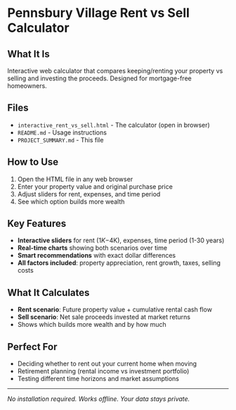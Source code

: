 # Pennsbury Village Rent vs Sell Calculator

## What It Is
Interactive web calculator that compares keeping/renting your property vs selling and investing the proceeds. Designed for mortgage-free homeowners.

## Files
- `interactive_rent_vs_sell.html` - The calculator (open in browser)
- `README.md` - Usage instructions
- `PROJECT_SUMMARY.md` - This file

## How to Use
1. Open the HTML file in any web browser
2. Enter your property value and original purchase price
3. Adjust sliders for rent, expenses, and time period
4. See which option builds more wealth

## Key Features
- **Interactive sliders** for rent ($1K-$4K), expenses, time period (1-30 years)
- **Real-time charts** showing both scenarios over time
- **Smart recommendations** with exact dollar differences
- **All factors included**: property appreciation, rent growth, taxes, selling costs

## What It Calculates
- **Rent scenario**: Future property value + cumulative rental cash flow
- **Sell scenario**: Net sale proceeds invested at market returns
- Shows which builds more wealth and by how much

## Perfect For
- Deciding whether to rent out your current home when moving
- Retirement planning (rental income vs investment portfolio)
- Testing different time horizons and market assumptions

---
*No installation required. Works offline. Your data stays private.*